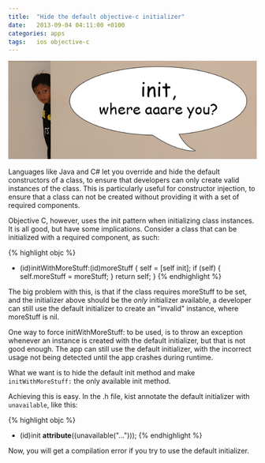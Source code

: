 ```yaml
---
title:  "Hide the default objective-c initializer"
date: 	2013-09-04 04:11:00 +0100
categories: apps
tags: 	ios objective-c
---
```



![Init where are you](/assets/img/blog/2013-09-04-init.png)


Languages like Java and C# let you override and hide the default constructors of
a class, to ensure that developers can only create valid instances of the class.
This is particularly useful for constructor injection, to ensure that a class can
not be created without providing it with a set of required components.

Objective C, however, uses the init pattern when initializing class instances. It
is all good, but have some implications. Consider a class that can be initialized
with a required component, as such:


{% highlight objc %}
- (id)initWithMoreStuff:(id)moreStuff {
   self = [self init];
   if (self) {
      self.moreStuff = moreStuff;
   }
   return self;
}
{% endhighlight %}


The big problem with this, is that if the class requires moreStuff to be set, and
the initializer above should be the *only* initializer available, a developer can
still use the default initializer to create an "invalid" instance, where moreStuff
is nil.

One way to force initWithMoreStuff: to be used, is to throw an exception whenever
an instance is created with the default initializer, but that is not good enough.
The app can still use the default initializer, with the incorrect usage not being
detected until the app crashes during runtime.

What we want is to hide the default init method and make `initWithMoreStuff:` the
only available init method.

Achieving this is easy. In the .h file, kist annotate the default initializer with
`unavailable`, like this:


{% highlight objc %}
- (id)init __attribute__((unavailable("...")));
{% endhighlight %}


Now, you will get a compilation error if you try to use the default initializer.


